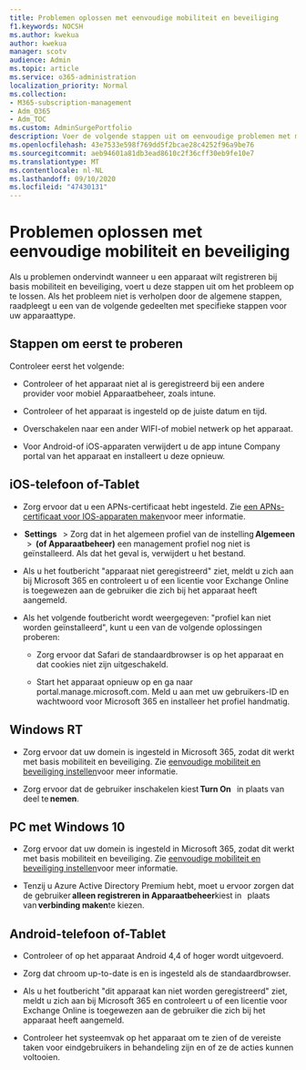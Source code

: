 ```yaml
---
title: Problemen oplossen met eenvoudige mobiliteit en beveiliging
f1.keywords: NOCSH
ms.author: kwekua
author: kwekua
manager: scotv
audience: Admin
ms.topic: article
ms.service: o365-administration
localization_priority: Normal
ms.collection:
- M365-subscription-management
- Adm_O365
- Adm_TOC
ms.custom: AdminSurgePortfolio
description: Voer de volgende stappen uit om eenvoudige problemen met mobiliteit en beveiliging op te sporen
ms.openlocfilehash: 43e7533e598f769dd5f2bcae28c4252f96a9be76
ms.sourcegitcommit: aeb94601a81db3ead8610c2f36cff30eb9fe10e7
ms.translationtype: MT
ms.contentlocale: nl-NL
ms.lasthandoff: 09/10/2020
ms.locfileid: "47430131"
---
```

# <a name="troubleshoot-basic-mobility-and-security"></a>Problemen oplossen met eenvoudige mobiliteit en beveiliging

Als u problemen ondervindt wanneer u een apparaat wilt registreren bij basis mobiliteit en beveiliging, voert u deze stappen uit om het probleem op te lossen. Als het probleem niet is verholpen door de algemene stappen, raadpleegt u een van de volgende gedeelten met specifieke stappen voor uw apparaattype.

## <a name="steps-to-try-first"></a>Stappen om eerst te proberen

Controleer eerst het volgende:

- Controleer of het apparaat niet al is geregistreerd bij een andere provider voor mobiel Apparaatbeheer, zoals intune.
    
- Controleer of het apparaat is ingesteld op de juiste datum en tijd.
    
- Overschakelen naar een ander WIFI-of mobiel netwerk op het apparaat.
    
- Voor Android-of iOS-apparaten verwijdert u de app intune Company portal van het apparaat en installeert u deze opnieuw. 

## <a name="ios-phone-or-tablet"></a>iOS-telefoon of-Tablet

- Zorg ervoor dat u een APNs-certificaat hebt ingesteld. Zie [een APNs-certificaat voor IOS-apparaten maken](create-an-apns-certificate-for-ios-devices.md)voor meer informatie.
    
-  **Settings**   > Zorg dat in het algemeen profiel van de instelling **Algemeen**   >  **(of Apparaatbeheer)** een management profiel nog niet is geïnstalleerd. Als dat het geval is, verwijdert u het bestand.
    
- Als u het foutbericht "apparaat niet geregistreerd" ziet, meldt u zich aan bij Microsoft 365 en controleert u of een licentie voor Exchange Online is toegewezen aan de gebruiker die zich bij het apparaat heeft aangemeld.
    
- Als het volgende foutbericht wordt weergegeven: "profiel kan niet worden geïnstalleerd", kunt u een van de volgende oplossingen proberen:
    
    - Zorg ervoor dat Safari de standaardbrowser is op het apparaat en dat cookies niet zijn uitgeschakeld.
    
    - Start het apparaat opnieuw op en ga naar portal.manage.microsoft.com. Meld u aan met uw gebruikers-ID en wachtwoord voor Microsoft 365 en installeer het profiel handmatig.    

## <a name="windows-rt"></a>Windows RT

- Zorg ervoor dat uw domein is ingesteld in Microsoft 365, zodat dit werkt met basis mobiliteit en beveiliging. Zie [eenvoudige mobiliteit en beveiliging instellen](set-up.md)voor meer informatie.
    
- Zorg ervoor dat de gebruiker inschakelen kiest **Turn On**   in plaats van deel te **nemen**.    

## <a name="windows-10-pc"></a>PC met Windows 10

- Zorg ervoor dat uw domein is ingesteld in Microsoft 365, zodat dit werkt met basis mobiliteit en beveiliging. Zie [eenvoudige mobiliteit en beveiliging instellen](set-up.md)voor meer informatie.
    
- Tenzij u Azure Active Directory Premium hebt, moet u ervoor zorgen dat de gebruiker **alleen registreren in Apparaatbeheer**kiest in   plaats van **verbinding maken**te kiezen.

## <a name="android-phone-or-tablet"></a>Android-telefoon of-Tablet

- Controleer of op het apparaat Android 4,4 of hoger wordt uitgevoerd.
    
- Zorg dat chroom up-to-date is en is ingesteld als de standaardbrowser.
    
- Als u het foutbericht "dit apparaat kan niet worden geregistreerd" ziet, meldt u zich aan bij Microsoft 365 en controleert u of een licentie voor Exchange Online is toegewezen aan de gebruiker die zich bij het apparaat heeft aangemeld.
    
- Controleer het systeemvak op het apparaat om te zien of de vereiste taken voor eindgebruikers in behandeling zijn en of ze de acties kunnen voltooien.